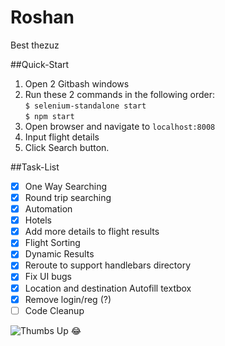 # Roshan

Best thezuz

##Quick-Start
1. Open 2 Gitbash windows
2. Run these 2 commands in the following order:
	<br />```$ selenium-standalone start ```
	<br />```$ npm start ```
3. Open browser and navigate to ```localhost:8008```
4. Input flight details
5. Click Search button.


##Task-List
- [X] One Way Searching
- [X] Round trip searching
- [x] Automation
- [x] Hotels
- [X] Add more details to flight results
- [X] Flight Sorting
- [X] Dynamic Results
- [x] Reroute to support handlebars directory
- [x] Fix UI bugs
- [X] Location and destination Autofill textbox
- [X] Remove login/reg (?)
- [ ] Code Cleanup

![Thumbs Up](http://images5.fanpop.com/image/answers/2164000/2164796_1321263606876.03res_500_313.jpg)
:joy:
